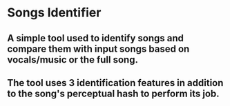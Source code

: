 # Songs Identifier
## A simple tool used to identify songs and compare them with input songs based on vocals/music or the full song.
## The tool uses 3 identification features in addition to the song's perceptual hash to perform its job.
